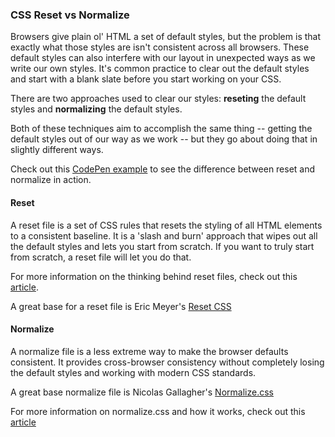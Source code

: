 ### CSS Reset vs Normalize

Browsers give plain ol' HTML a set of default styles, but the problem is that exactly what those styles are isn't consistent across all browsers. These default styles can also interfere with our layout in unexpected ways as we write our own styles. It's common practice to clear out the default styles and start with a blank slate before you start working on your CSS.

There are two approaches used to clear our styles: **reseting** the default styles and **normalizing** the default styles.

Both of these techniques aim to accomplish the same thing -- getting the default styles out of our way as we work -- but they go about doing that in slightly different ways.

Check out this [CodePen example](http://codepen.io/nategreen/pen/MwxRvP?editors=110) to see the difference between reset and normalize in action.

#### Reset

A reset file is a set of CSS rules that resets the styling of all HTML elements to a consistent baseline. It is a 'slash and burn' approach that wipes out all the default styles and lets you start from scratch. If you want to truly start from scratch, a reset file will let you do that.

For more information on the thinking behind reset files, check out this [article](http://meyerweb.com/eric/thoughts/2007/04/18/reset-reasoning/).

A great base for a reset file is Eric Meyer's [Reset CSS](http://meyerweb.com/eric/tools/css/reset/)


#### Normalize

A normalize file is a less extreme way to make the browser defaults consistent. It provides cross-browser consistency without completely losing the default styles and working with modern CSS standards.

A great base normalize file is Nicolas Gallagher's [Normalize.css](https://necolas.github.io/normalize.css/)

For more information on normalize.css and how it works, check out this [article](http://nicolasgallagher.com/about-normalize-css/)
